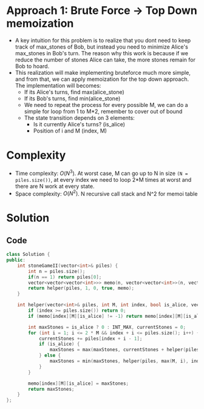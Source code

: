 # Approach 1: Brute Force -> Top Down memoization

- A key intuition for this problem is to realize that you dont need to keep track of max_stones of Bob, but instead you need to minimize Alice's max_stones in Bob's turn. The reason why this work is because if we reduce the number of stones Alice can take, the more stones remain for Bob to hoard.
- This realization will make implementing bruteforce much more simple, and from that, we can apply memoization for the top down approach. The implementation will becomes:
    - If its Alice's turns, find max(alice_stone)
    - If its Bob's turns, find min(alice_stone)
    - We need to repeat the process for every possible M, we can do a simple for loop from 1 to M*2, remember to cover out of bound
    - The state transition depends on 3 elements:
        - Is it currently Alice's turns? (is_alice)
        - Position of i and M (index, M)


# Complexity

- Time complexity: $O(N^3)$. At worst case, M can go up to N in size `(N = piles.size())`, at every index we need to loop 2*M times at worst  and there are N work at every state.
- Space complexity: $O(N^2)$. N recursive call stack and N^2 for memoi table

# Solution

## Code 
```cpp
class Solution {
public:
    int stoneGameII(vector<int>& piles) {
        int n = piles.size();
        if(n == 1) return piles[0];
        vector<vector<vector<int>>> memo(n, vector<vector<int>>(n, vector<int>(2, -1)));
        return helper(piles, 1, 0, true, memo);
    }

    int helper(vector<int>& piles, int M, int index, bool is_alice, vector<vector<vector<int>>>& memo) {
        if (index >= piles.size()) return 0;
        if (memo[index][M][is_alice] != -1) return memo[index][M][is_alice];

        int maxStones = is_alice ? 0 : INT_MAX, currentStones = 0;
        for (int i = 1; i <= 2 * M && index + i <= piles.size(); i++) {
            currentStones += piles[index + i - 1];
            if (is_alice) {
                maxStones = max(maxStones, currentStones + helper(piles, max(M, i), index + i, false, memo));
            } else {
                maxStones = min(maxStones, helper(piles, max(M, i), index + i, true, memo));
            }
        }

        memo[index][M][is_alice] = maxStones;
        return maxStones;
    }
};
```
